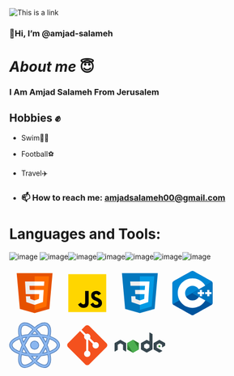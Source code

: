 ![This is a link ](https://camo.githubusercontent.com/9790442a186cf9984a391793e2586ba6c8840cb5a698e26a425d670880f617c5/68747470733a2f2f7777772e77696e677374656368736f6c7574696f6e732e636f6d2f77702d636f6e74656e742f75706c6f6164732f323032322f30332f66756c6c2d737461636b2d646576656c6f706d656e742e676966)

### 👋Hi, I’m @amjad-salameh
# _*About me*_ 😇
### I Am Amjad Salameh From Jerusalem 
## Hobbies ✊
- Swim🏊‍♀️
- Football⚽
- Travel✈️

- ### 📫 How to reach me: <amjadsalameh00@gmail.com>

# Languages and Tools:

![image](https://github.com/amjad-salameh/txt/assets/162582017/3cacd4cc-2698-4762-aeb7-616e7e0ad404) ![image](https://github.com/amjad-salameh/txt/assets/162582017/6c60c928-42ba-4c0b-82c3-4fa5725a8a17)![image](https://github.com/amjad-salameh/txt/assets/162582017/92bce681-753e-4667-9875-ce40f59195d1)![image](https://github.com/amjad-salameh/txt/assets/162582017/dd7b2b9b-ee0b-473d-8f98-f5fb6e1aacd4)![image](https://github.com/amjad-salameh/txt/assets/162582017/20e248bd-72db-47f5-9183-abf742681688)![image](https://github.com/amjad-salameh/txt/assets/162582017/2f9ab336-eae9-4265-8972-b54cd0e02a4d)![image](https://github.com/amjad-salameh/txt/assets/162582017/22183767-bd02-465a-b406-7a1717810106)






<svg xmlns="http://www.w3.org/2000/svg" x="0px" y="0px" width="100" height="100" viewBox="0 0 48 48">
<path fill="#E65100" d="M41,5H7l3,34l14,4l14-4L41,5L41,5z"></path><path fill="#FF6D00" d="M24 8L24 39.9 35.2 36.7 37.7 8z"></path><path fill="#FFF" d="M24,25v-4h8.6l-0.7,11.5L24,35.1v-4.2l4.1-1.4l0.3-4.5H24z M32.9,17l0.3-4H24v4H32.9z"></path><path fill="#EEE" d="M24,30.9v4.2l-7.9-2.6L15.7,27h4l0.2,2.5L24,30.9z M19.1,17H24v-4h-9.1l0.7,12H24v-4h-4.6L19.1,17z"></path>
</svg>
<svg xmlns="http://www.w3.org/2000/svg" x="0px" y="0px" width="100" height="100" viewBox="0 0 48 48">
<path fill="#ffd600" d="M6,42V6h36v36H6z"></path><path fill="#000001" d="M29.538 32.947c.692 1.124 1.444 2.201 3.037 2.201 1.338 0 2.04-.665 2.04-1.585 0-1.101-.726-1.492-2.198-2.133l-.807-.344c-2.329-.988-3.878-2.226-3.878-4.841 0-2.41 1.845-4.244 4.728-4.244 2.053 0 3.528.711 4.592 2.573l-2.514 1.607c-.553-.988-1.151-1.377-2.078-1.377-.946 0-1.545.597-1.545 1.377 0 .964.6 1.354 1.985 1.951l.807.344C36.452 29.645 38 30.839 38 33.523 38 36.415 35.716 38 32.65 38c-2.999 0-4.702-1.505-5.65-3.368L29.538 32.947zM17.952 33.029c.506.906 1.275 1.603 2.381 1.603 1.058 0 1.667-.418 1.667-2.043V22h3.333v11.101c0 3.367-1.953 4.899-4.805 4.899-2.577 0-4.437-1.746-5.195-3.368L17.952 33.029z"></path>
</svg>
<svg xmlns="http://www.w3.org/2000/svg" x="0px" y="0px" width="100" height="100" viewBox="0 0 48 48">
<path fill="#0277BD" d="M41,5H7l3,34l14,4l14-4L41,5L41,5z"></path><path fill="#039BE5" d="M24 8L24 39.9 35.2 36.7 37.7 8z"></path><path fill="#FFF" d="M33.1 13L24 13 24 17 28.9 17 28.6 21 24 21 24 25 28.4 25 28.1 29.5 24 30.9 24 35.1 31.9 32.5 32.6 21 32.6 21z"></path><path fill="#EEE" d="M24,13v4h-8.9l-0.3-4H24z M19.4,21l0.2,4H24v-4H19.4z M19.8,27h-4l0.3,5.5l7.9,2.6v-4.2l-4.1-1.4L19.8,27z"></path>
</svg>
<svg xmlns="http://www.w3.org/2000/svg" x="0px" y="0px" width="100" height="100" viewBox="0 0 48 48">
<path fill="#00549d" fill-rule="evenodd" d="M22.903,3.286c0.679-0.381,1.515-0.381,2.193,0 c3.355,1.883,13.451,7.551,16.807,9.434C42.582,13.1,43,13.804,43,14.566c0,3.766,0,15.101,0,18.867 c0,0.762-0.418,1.466-1.097,1.847c-3.355,1.883-13.451,7.551-16.807,9.434c-0.679,0.381-1.515,0.381-2.193,0 c-3.355-1.883-13.451-7.551-16.807-9.434C5.418,34.899,5,34.196,5,33.434c0-3.766,0-15.101,0-18.867 c0-0.762,0.418-1.466,1.097-1.847C9.451,10.837,19.549,5.169,22.903,3.286z" clip-rule="evenodd"></path><path fill="#0086d4" fill-rule="evenodd" d="M5.304,34.404C5.038,34.048,5,33.71,5,33.255 c0-3.744,0-15.014,0-18.759c0-0.758,0.417-1.458,1.094-1.836c3.343-1.872,13.405-7.507,16.748-9.38 c0.677-0.379,1.594-0.371,2.271,0.008c3.343,1.872,13.371,7.459,16.714,9.331c0.27,0.152,0.476,0.335,0.66,0.576L5.304,34.404z" clip-rule="evenodd"></path><path fill="#fff" fill-rule="evenodd" d="M24,10c7.727,0,14,6.273,14,14s-6.273,14-14,14 s-14-6.273-14-14S16.273,10,24,10z M24,17c3.863,0,7,3.136,7,7c0,3.863-3.137,7-7,7s-7-3.137-7-7C17,20.136,20.136,17,24,17z" clip-rule="evenodd"></path><path fill="#0075c0" fill-rule="evenodd" d="M42.485,13.205c0.516,0.483,0.506,1.211,0.506,1.784 c0,3.795-0.032,14.589,0.009,18.384c0.004,0.396-0.127,0.813-0.323,1.127L23.593,24L42.485,13.205z" clip-rule="evenodd"></path><path fill="#fff" fill-rule="evenodd" d="M31 21H33V27H31zM38 21H40V27H38z" clip-rule="evenodd"></path><path fill="#fff" fill-rule="evenodd" d="M29 23H35V25H29zM36 23H42V25H36z" clip-rule="evenodd"></path>
</svg>
<svg xmlns="http://www.w3.org/2000/svg" x="0px" y="0px" width="100" height="100" viewBox="0 0 80 80">
<path fill="#8bb7f0" d="M46.5,40c0,3.593-2.907,6.5-6.5,6.5s-6.5-2.907-6.5-6.5s2.907-6.5,6.5-6.5S46.5,36.407,46.5,40z"></path><path fill="#4e7ab5" d="M40,47c-3.859,0-7-3.14-7-7s3.141-7,7-7s7,3.14,7,7S43.859,47,40,47z M40,34c-3.309,0-6,2.691-6,6 s2.691,6,6,6s6-2.691,6-6S43.309,34,40,34z"></path><g><path fill="#8bb7f0" d="M24.474,75.503c-1.711,0-3.269-0.392-4.632-1.164c-2.28-1.293-3.856-3.521-4.686-6.62 c-0.965-3.607-0.85-8.398,0.332-13.878C5.956,50.562,0.5,45.531,0.5,40c0-5.532,5.455-10.562,14.987-13.84 c-1.182-5.481-1.298-10.272-0.333-13.879c0.83-3.1,2.406-5.328,4.685-6.62c1.362-0.772,2.921-1.164,4.632-1.164 c4.388,0,9.891,2.73,15.531,7.698c5.64-4.963,11.141-7.691,15.524-7.691c1.711,0,3.269,0.392,4.632,1.164 c2.277,1.291,3.854,3.515,4.684,6.611c0.966,3.606,0.85,8.398-0.333,13.88C74.043,29.437,79.5,34.468,79.5,40 s-5.457,10.563-14.991,13.842c1.182,5.481,1.298,10.272,0.332,13.878c-0.83,3.097-2.405,5.321-4.68,6.612 c-1.364,0.772-2.923,1.164-4.633,1.164c-4.386,0-9.889-2.728-15.527-7.689C34.361,72.774,28.859,75.503,24.474,75.503z M19.337,55.006c-0.991,4.717-1.102,8.747-0.316,11.679c0.542,2.026,1.481,3.431,2.794,4.175c0.753,0.427,1.648,0.644,2.659,0.644 c3.394,0,7.862-2.282,12.621-6.437c-2.385-2.402-4.713-5.121-6.928-8.091C26.336,56.56,22.696,55.898,19.337,55.006z M42.906,65.065c4.758,4.151,9.227,6.431,12.621,6.432c1.011,0,1.906-0.217,2.661-0.644c1.309-0.742,2.246-2.144,2.787-4.167 c0.786-2.934,0.676-6.963-0.315-11.679c-3.362,0.892-7.003,1.554-10.833,1.97C47.613,59.947,45.288,62.665,42.906,65.065z M35.566,57.393c1.452,1.776,2.938,3.433,4.434,4.94c1.492-1.506,2.979-3.163,4.43-4.94C42.939,57.464,41.454,57.5,40,57.5 C38.545,57.5,37.059,57.464,35.566,57.393z M32.349,53.179C34.844,53.392,37.417,53.5,40,53.5c2.585,0,5.155-0.108,7.646-0.32 c1.486-2.084,2.903-4.268,4.214-6.495c1.268-2.155,2.461-4.404,3.547-6.686c-1.083-2.276-2.275-4.524-3.546-6.684 c-1.308-2.222-2.725-4.406-4.215-6.495C45.157,26.608,42.587,26.5,40,26.5c-2.588,0-5.159,0.108-7.647,0.321 c-1.49,2.086-2.909,4.27-4.219,6.495c-1.27,2.159-2.462,4.407-3.546,6.686c1.082,2.274,2.274,4.522,3.545,6.684 C29.437,48.901,30.854,51.084,32.349,53.179z M57.491,44.779c-0.706,1.346-1.438,2.666-2.185,3.934 c-0.753,1.282-1.554,2.568-2.386,3.836c2.374-0.366,4.645-0.835,6.771-1.4C59.101,49.1,58.362,46.963,57.491,44.779z M20.304,51.148c2.127,0.564,4.397,1.034,6.768,1.4c-0.837-1.276-1.638-2.563-2.386-3.835c-0.745-1.267-1.478-2.585-2.183-3.931 C21.636,46.956,20.898,49.091,20.304,51.148z M59.816,40c1.528,3.391,2.773,6.743,3.708,9.977C70.926,47.373,75.5,43.574,75.5,40 s-4.574-7.373-11.976-9.977C62.591,33.257,61.345,36.609,59.816,40z M16.472,30.025C9.073,32.628,4.5,36.427,4.5,40 c0,3.574,4.573,7.373,11.974,9.976c0.934-3.235,2.179-6.587,3.705-9.974C18.652,36.614,17.407,33.262,16.472,30.025z M20.303,28.852c0.594,2.054,1.332,4.19,2.2,6.368c0.704-1.342,1.436-2.661,2.184-3.932c0.752-1.279,1.553-2.565,2.388-3.836 C24.701,27.817,22.431,28.287,20.303,28.852z M52.922,27.451c0.837,1.277,1.638,2.563,2.386,3.837 c0.746,1.267,1.479,2.586,2.185,3.932c0.869-2.177,1.607-4.313,2.201-6.369C57.564,28.286,55.294,27.816,52.922,27.451z M24.471,8.497c-1.011,0-1.905,0.216-2.657,0.644c-1.312,0.744-2.252,2.149-2.795,4.175c-0.785,2.935-0.675,6.964,0.317,11.679 c3.36-0.892,7.002-1.555,10.834-1.971c2.217-2.971,4.545-5.688,6.927-8.088C32.337,10.779,27.866,8.497,24.471,8.497z M49.828,23.023c3.83,0.416,7.471,1.078,10.833,1.97c0.992-4.716,1.103-8.746,0.316-11.68c-0.542-2.022-1.48-3.424-2.79-4.166 c-0.754-0.427-1.649-0.644-2.661-0.644c-3.393,0-7.86,2.281-12.619,6.433C45.287,17.335,47.613,20.053,49.828,23.023z M40,22.5 c1.454,0,2.939,0.036,4.431,0.107c-1.45-1.774-2.936-3.43-4.429-4.938c-1.497,1.51-2.982,3.166-4.432,4.938 C37.061,22.536,38.546,22.5,40,22.5z"></path><path fill="#4e7ab5" d="M24.471,4.997c4.494,0,9.996,2.91,15.532,7.867c5.535-4.953,11.034-7.86,15.524-7.86 c1.623,0,3.099,0.37,4.386,1.099c2.156,1.222,3.652,3.343,4.446,6.306c1.077,3.917,0.851,8.74-0.434,14.08 C73.147,29.57,79,34.431,79,40s-5.853,10.43-15.076,13.512c1.341,5.773,1.566,10.726,0.434,14.079 c-0.794,2.962-2.289,5.084-4.443,6.306C58.626,74.627,57.455,75,55.833,75c-0.001,0-0.416,0-0.417,0 c-4.492,0-9.882-2.91-15.416-7.861c-5.535,4.956-11.035,7.864-15.527,7.864c-1.623,0-3.099-0.37-4.386-1.099 c-2.158-1.225-3.655-3.349-4.448-6.314c-1.19-3.717-0.95-8.603,0.434-14.079C6.852,50.429,1,45.569,1,40 c0-5.568,5.852-10.429,15.072-13.511C15.385,23.43,14.946,20.59,14.931,18c-0.012-2.046,0.267-3.949,0.707-5.59 c0.794-2.966,2.29-5.09,4.448-6.314C21.372,5.366,22.848,4.997,24.471,4.997 M18.958,25.614c3.477-0.955,7.338-1.677,11.483-2.117 c2.382-3.21,4.875-6.096,7.386-8.584c-4.872-4.346-9.616-6.917-13.356-6.917c-1.099,0-2.075,0.238-2.904,0.709 c-1.433,0.813-2.452,2.32-3.031,4.481C17.678,16.388,17.873,20.716,18.958,25.614 M61.039,25.613 c1.085-4.898,1.28-9.227,0.422-12.429c-0.578-2.157-1.597-3.661-3.027-4.472c-0.83-0.471-1.809-0.709-2.907-0.709 c-3.737,0-8.478,2.568-13.349,6.91c2.51,2.488,5,5.374,7.38,8.583C53.701,23.936,57.562,24.658,61.039,25.613 M34.477,23.166 c1.802-0.107,3.609-0.2,5.488-0.2c1.879,0,3.755,0.094,5.557,0.2c-1.808-2.279-3.664-4.361-5.521-6.204 C38.144,18.805,36.287,20.887,34.477,23.166 M40,54c2.761,0,5.404-0.121,7.918-0.342c1.519-2.117,2.988-4.365,4.372-6.719 c1.353-2.299,2.577-4.626,3.67-6.939c-1.093-2.313-2.317-4.639-3.669-6.937c-1.385-2.355-2.853-4.602-4.373-6.719 C45.405,26.121,42.762,26,40,26s-5.406,0.121-7.92,0.343c-1.521,2.117-2.991,4.365-4.376,6.719 c-1.352,2.299-2.576,4.626-3.669,6.939c1.093,2.313,2.316,4.639,3.668,6.937c1.385,2.354,2.854,4.602,4.374,6.719 C34.592,53.879,37.237,54,40,54 M57.546,36.413c1.125-2.709,2.056-5.369,2.766-7.913c-2.553-0.702-5.373-1.282-8.428-1.707 c1.028,1.527,2.029,3.11,2.992,4.748C55.83,33.16,56.717,34.788,57.546,36.413 M22.449,36.414c0.828-1.625,1.716-3.253,2.668-4.873 c0.964-1.638,1.966-3.22,2.995-4.747c-3.055,0.424-5.875,1.005-8.428,1.707C20.394,31.045,21.325,33.704,22.449,36.414 M63.188,50.622C71.264,47.886,76,43.866,76,40s-4.736-7.886-12.812-10.622c-0.953,3.405-2.269,6.983-3.92,10.621 C60.919,43.638,62.235,47.216,63.188,50.622 M16.81,50.621c0.952-3.404,2.267-6.982,3.918-10.619 c-1.651-3.638-2.967-7.217-3.919-10.622C8.734,32.116,4,36.135,4,40C4,43.866,8.735,47.885,16.81,50.621 M51.884,53.207 c3.055-0.424,5.875-1.004,8.428-1.707c-0.711-2.544-1.642-5.204-2.766-7.914c-0.829,1.625-1.717,3.253-2.67,4.873 C53.913,50.097,52.912,51.68,51.884,53.207 M28.109,53.206c-1.028-1.527-2.029-3.109-2.993-4.746 c-0.952-1.619-1.839-3.246-2.667-4.87c-1.124,2.708-2.054,5.367-2.764,7.91C22.237,52.201,25.056,52.781,28.109,53.206 M24.474,72.003c3.739,0,8.481-2.57,13.352-6.914c-2.513-2.489-5.005-5.376-7.388-8.587c-4.143-0.439-8.002-1.161-11.478-2.116 c-1.084,4.898-1.279,9.226-0.422,12.428c0.578,2.16,1.598,3.667,3.03,4.48C22.396,71.765,23.375,72.003,24.474,72.003 M55.527,71.997L55.527,71.997c1.099,0,2.076-0.238,2.907-0.709c1.43-0.811,2.447-2.315,3.024-4.473 c0.858-3.203,0.663-7.531-0.421-12.428c-3.477,0.955-7.337,1.677-11.481,2.116c-2.38,3.21-4.871,6.096-7.381,8.585 C47.046,69.428,51.788,71.996,55.527,71.997 M40,63.04c1.857-1.844,3.713-3.927,5.522-6.206c-1.801,0.107-3.559,0.333-5.439,0.333 c-1.881,0-3.807-0.226-5.609-0.333C36.284,59.114,38.142,61.197,40,63.04 M24.116,4.072c-1.799,0-3.085,0.338-4.523,1.153 c-2.399,1.361-4.055,3.691-4.921,6.926c-0.96,3.587-0.877,8.302,0.236,13.681C5.419,29.189,0,34.325,0,40 c0,5.676,5.42,10.811,14.909,14.168c-1.113,5.379-1.196,10.094-0.235,13.681c0.865,3.233,2.52,5.563,4.921,6.926 c1.44,0.816,3.17,1.163,4.968,1.163c4.487,0,9.753-2.535,15.438-7.466c5.684,4.926,11.039,7.524,15.525,7.525 c1.799,0,3.441-0.413,4.881-1.229c2.397-1.359,4.051-3.686,4.916-6.917c0.961-3.588,0.878-8.303-0.235-13.681 C74.579,50.812,80,45.676,80,40s-5.42-10.812-14.911-14.169c1.114-5.38,1.196-10.095,0.235-13.682 c-0.866-3.231-2.521-5.558-4.919-6.917c-1.439-0.815-3.081-1.229-4.879-1.229c-4.485,0-9.839,2.599-15.524,7.527 c-5.686-4.932-11.066-7.461-15.554-7.461L24.116,4.072z M19.72,24.377c-0.462-2.324-0.772-4.502-0.789-6.412 c-0.015-1.72,0.221-3.217,0.57-4.521c0.507-1.892,1.368-3.194,2.559-3.87c0.676-0.384,1.5-0.644,2.423-0.644 c3.181,0,7.367,2.178,11.883,6.034c-2.221,2.273-4.392,4.819-6.466,7.585C26.315,22.949,22.897,23.562,19.72,24.377L19.72,24.377z M43.638,14.966c4.515-3.853,8.711-5.963,11.888-5.963c0.924,0,1.737,0.195,2.414,0.579c1.189,0.674,2.049,1.973,2.555,3.861 c0.874,2.818,0.761,6.564-0.218,10.933c-3.177-0.814-6.594-1.428-10.178-1.826C48.026,19.785,45.857,17.239,43.638,14.966 L43.638,14.966z M36.673,22.06c1.096-1.3,2.209-2.53,3.328-3.678c1.119,1.148,2.231,2.378,3.326,3.678 C42.208,22.02,41.095,22,40,22S37.793,22.02,36.673,22.06L36.673,22.06z M32.625,27.3c2.405-0.199,4.883-0.341,7.375-0.341 c2.491,0,4.969,0.142,7.373,0.341c1.432,2.019,2.796,4.126,4.056,6.269c1.222,2.078,2.373,4.239,3.423,6.43 c-1.051,2.192-2.202,4.354-3.424,6.432c-1.261,2.144-2.624,4.25-4.056,6.269c-2.403,0.199-4.881,0.466-7.372,0.466 c-2.493,0-4.972-0.268-7.378-0.467c-1.433-2.018-2.797-4.125-4.058-6.269c-1.222-2.077-2.372-4.238-3.422-6.43 c1.05-2.192,2.201-4.354,3.423-6.432C29.827,31.425,31.192,29.318,32.625,27.3L32.625,27.3z M57.422,34.024 c-0.549-1.018-1.112-2.018-1.683-2.99c-0.57-0.969-1.167-1.942-1.785-2.909c1.774,0.302,3.485,0.663,5.114,1.08 C58.601,30.771,58.05,32.383,57.422,34.024L57.422,34.024z M20.928,29.205c1.629-0.417,3.34-0.778,5.114-1.08 c-0.619,0.967-1.216,1.94-1.786,2.908c-0.571,0.972-1.134,1.972-1.683,2.99C21.945,32.384,21.395,30.772,20.928,29.205 L20.928,29.205z M60.365,39.999c1.415-3.162,2.587-6.292,3.49-9.326C70.758,33.192,75,36.721,75,40s-4.242,6.808-11.145,9.327 C62.951,46.292,61.78,43.161,60.365,39.999L60.365,39.999z M16.142,49.326C9.241,46.807,5,43.278,5,40s4.241-6.807,11.141-9.326 c0.903,3.035,2.074,6.165,3.489,9.327C18.216,43.162,17.045,46.292,16.142,49.326L16.142,49.326z M53.953,51.876 c0.618-0.968,1.216-1.941,1.785-2.909c0.572-0.972,1.135-1.973,1.684-2.991c0.628,1.641,1.178,3.254,1.646,4.821 C57.438,51.212,55.727,51.574,53.953,51.876L53.953,51.876z M20.929,50.795c0.467-1.566,1.017-3.177,1.644-4.816 c0.548,1.017,1.111,2.017,1.682,2.988c0.569,0.968,1.166,1.94,1.785,2.908C24.267,51.572,22.557,51.211,20.929,50.795 L20.929,50.795z M24.474,71.003c-0.924,0-1.736-0.195-2.413-0.579c-1.19-0.676-2.051-1.977-2.557-3.869 c-0.831-2.845-0.737-6.592,0.218-10.933c3.176,0.814,6.592,1.428,10.175,1.826c2.075,2.766,4.246,5.313,6.468,7.588 C31.85,68.893,27.653,71.004,24.474,71.003L24.474,71.003L24.474,71.003z M50.098,57.45c3.584-0.399,7.001-1.012,10.178-1.826 c1.105,4.74,1.192,8.518,0.217,10.932c-0.505,1.889-1.364,3.188-2.552,3.861c-0.678,0.384-1.49,0.579-2.413,0.579v1l-0.001-1 c-3.18,0-7.377-2.11-11.891-5.961C45.856,62.762,48.025,60.216,50.098,57.45L50.098,57.45z M40,61.62 c-1.12-1.148-2.234-2.379-3.33-3.68C37.79,57.98,38.904,58,40,58c1.095,0,2.208-0.02,3.327-0.06 C42.232,59.241,41.119,60.472,40,61.62L40,61.62z"></path></g>
</svg>
<svg xmlns="http://www.w3.org/2000/svg" x="0px" y="0px" width="100" height="100" viewBox="0 0 48 48">
<path fill="#F4511E" d="M42.2,22.1L25.9,5.8C25.4,5.3,24.7,5,24,5c0,0,0,0,0,0c-0.7,0-1.4,0.3-1.9,0.8l-3.5,3.5l4.1,4.1c0.4-0.2,0.8-0.3,1.3-0.3c1.7,0,3,1.3,3,3c0,0.5-0.1,0.9-0.3,1.3l4,4c0.4-0.2,0.8-0.3,1.3-0.3c1.7,0,3,1.3,3,3s-1.3,3-3,3c-1.7,0-3-1.3-3-3c0-0.5,0.1-0.9,0.3-1.3l-4-4c-0.1,0-0.2,0.1-0.3,0.1v10.4c1.2,0.4,2,1.5,2,2.8c0,1.7-1.3,3-3,3s-3-1.3-3-3c0-1.3,0.8-2.4,2-2.8V18.8c-1.2-0.4-2-1.5-2-2.8c0-0.5,0.1-0.9,0.3-1.3l-4.1-4.1L5.8,22.1C5.3,22.6,5,23.3,5,24c0,0.7,0.3,1.4,0.8,1.9l16.3,16.3c0,0,0,0,0,0c0.5,0.5,1.2,0.8,1.9,0.8s1.4-0.3,1.9-0.8l16.3-16.3c0.5-0.5,0.8-1.2,0.8-1.9C43,23.3,42.7,22.6,42.2,22.1z"></path>
</svg>
<svg xmlns="http://www.w3.org/2000/svg" x="0px" y="0px" width="100" height="100" viewBox="0 0 48 48">
<path fill="#388e3c" d="M17.204 19.122l-4.907 2.715C12.113 21.938 12 22.126 12 22.329v5.433c0 .203.113.39.297.492l4.908 2.717c.183.101.41.101.593 0l4.907-2.717C22.887 28.152 23 27.965 23 27.762v-5.433c0-.203-.113-.39-.297-.492l-4.906-2.715c-.092-.051-.195-.076-.297-.076-.103 0-.205.025-.297.076M42.451 24.013l-.818.452c-.031.017-.049.048-.049.082v.906c0 .034.019.065.049.082l.818.453c.031.017.068.017.099 0l.818-.453c.03-.017.049-.048.049-.082v-.906c0-.034-.019-.065-.05-.082l-.818-.452C42.534 24.004 42.517 24 42.5 24S42.466 24.004 42.451 24.013"></path><path fill="#37474f" d="M35.751,13.364l-2.389-1.333c-0.075-0.042-0.167-0.041-0.241,0.003 c-0.074,0.044-0.12,0.123-0.12,0.209L33,20.295l-2.203-1.219C30.705,19.025,30.602,19,30.5,19c-0.102,0-0.205,0.025-0.297,0.076 h0.001l-4.907,2.715C25.113,21.892,25,22.08,25,22.282v5.433c0,0.203,0.113,0.39,0.297,0.492l4.908,2.717 c0.183,0.101,0.41,0.101,0.593,0l4.907-2.717C35.887,28.106,36,27.918,36,27.715V13.788C36,13.612,35.904,13.45,35.751,13.364z M32.866,26.458l-2.23,1.235c-0.083,0.046-0.186,0.046-0.269,0l-2.231-1.235C28.051,26.412,28,26.326,28,26.234v-2.47 c0-0.092,0.051-0.177,0.135-0.224l2.231-1.234h-0.001c0.042-0.023,0.088-0.034,0.135-0.034c0.047,0,0.093,0.012,0.135,0.034 l2.23,1.234C32.949,23.587,33,23.673,33,23.765v2.47C33,26.326,32.949,26.412,32.866,26.458z"></path><path fill="#2e7d32" d="M17.204,19.122L12,27.762c0,0.203,0.113,0.39,0.297,0.492l4.908,2.717 c0.183,0.101,0.41,0.101,0.593,0L23,22.329c0-0.203-0.113-0.39-0.297-0.492l-4.906-2.715c-0.092-0.051-0.195-0.076-0.297-0.076 c-0.103,0-0.205,0.025-0.297,0.076"></path><path fill="#4caf50" d="M17.204,19.122l-4.907,2.715C12.113,21.938,12,22.126,12,22.329l5.204,8.642 c0.183,0.101,0.41,0.101,0.593,0l4.907-2.717C22.887,28.152,23,27.965,23,27.762l-5.203-8.64c-0.092-0.051-0.195-0.076-0.297-0.076 c-0.103,0-0.205,0.025-0.297,0.076"></path><path fill="#37474f" d="M47.703 21.791l-4.906-2.715C42.705 19.025 42.602 19 42.5 19c-.102 0-.205.025-.297.076h.001l-4.907 2.715C37.114 21.892 37 22.084 37 22.294v5.411c0 .209.114.402.297.503l4.908 2.717c.184.102.409.102.593 0l2.263-1.253c.207-.115.206-.412-.002-.526l-4.924-2.687C40.052 26.412 40 26.325 40 26.231v-2.466c0-.092.05-.177.13-.221l2.235-1.236h-.001c.042-.023.088-.034.135-.034.047 0 .093.012.135.034l2.235 1.237c.08.044.13.129.13.221v2.012c0 .086.046.166.121.209.075.042.167.042.242-.001l2.398-1.393c.148-.086.24-.245.24-.417v-1.88C48 22.085 47.886 21.892 47.703 21.791zM10.703 21.791l-4.906-2.715C5.705 19.025 5.602 19 5.5 19c-.102 0-.205.025-.297.076h.001l-4.907 2.715C.114 21.892 0 22.084 0 22.294v7.465c0 .086.046.166.121.209.075.042.167.042.242-.001l2.398-1.393C2.909 28.488 3 28.329 3 28.157v-4.393c0-.092.05-.177.13-.221l2.235-1.236H5.365c.042-.023.088-.034.135-.034.047 0 .093.012.135.034l2.235 1.237C7.95 23.588 8 23.673 8 23.765v4.393c0 .172.091.331.24.417l2.398 1.393c.075.043.167.043.242.001C10.954 29.925 11 29.845 11 29.759v-7.464C11 22.085 10.886 21.892 10.703 21.791z"></path>
</svg>

